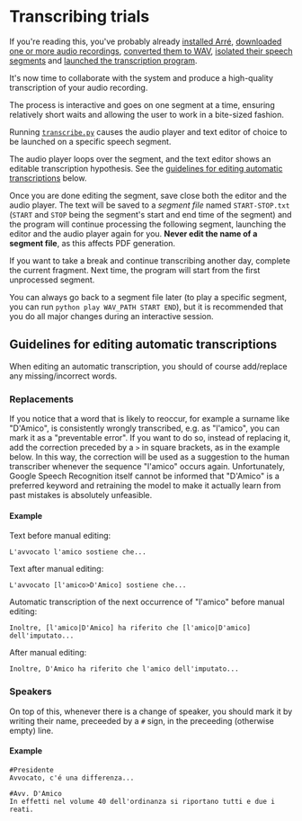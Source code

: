 # Transcribing trials
If you're reading this, you've probably already [installed Arré](https://github.com/harisont/arre#setup), [downloaded one or more audio recordings](https://github.com/harisont/arre#downloading-audio-recordings), [converted them to WAV](https://github.com/harisont/arre#converting-mp3s-to-wav), [isolated their speech segments](https://github.com/harisont/arre#segmenting-audio-files) and [launched the transcription program](https://github.com/harisont/arre#transcribing). 

It's now time to collaborate with the system and produce a high-quality transcription of your audio recording.

The process is interactive and goes on one segment at a time, ensuring relatively short waits and allowing the user to work in a bite-sized fashion.

Running [`transcribe.py`](transcribe.py) causes the audio player and text editor of choice to be launched on a specific speech segment.

The audio player loops over the segment, and the text editor shows an editable transcription hypothesis. See the [guidelines for editing automatic transcriptions](#guidelines-for-editing-automatic-transcriptions) below.

Once you are done editing the segment, save close both the editor and the audio player. The text will be saved to a _segment file_ named `START-STOP.txt` (`START` and `STOP` being the segment's start and end time of the segment) and the program will continue processing the following segment, launching the editor and the audio player again for you. __Never edit the name of a segment file__, as this affects PDF generation.

If you want to take a break and continue transcribing another day, complete the current fragment. Next time, the program will start from the first unprocessed segment. 

You can always go back to a segment file later (to play a specific segment, you can run `python play WAV_PATH START END`), but it is recommended that you do all major changes during an interactive session.

## Guidelines for editing automatic transcriptions
When editing an automatic transcription, you should of course add/replace any missing/incorrect words.

### Replacements
If you notice that a word that is likely to reoccur, for example a surname like "D'Amico", is consistently wrongly transcribed, e.g. as "l'amico", you can mark it as a "preventable error". 
If you want to do so, instead of replacing it, add the correction preceded by a `>` in square brackets, as in the example below.
In this way, the correction will be used as a suggestion to the human transcriber whenever the sequence "l'amico" occurs again. Unfortunately, Google Speech Recognition itself cannot be informed that "D'Amico" is a preferred keyword and retraining the model to make it actually learn from past mistakes is absolutely unfeasible.

#### Example
Text before manual editing:

```
L'avvocato l'amico sostiene che...
```

Text after manual editing:

```
L'avvocato [l'amico>D'Amico] sostiene che...
```

Automatic transcription of the next occurrence of "l'amico" before manual editing:

```
Inoltre, [l'amico|D'Amico] ha riferito che [l'amico|D'amico] dell'imputato...
```

After manual editing:

```
Inoltre, D'Amico ha riferito che l'amico dell'imputato...
```

### Speakers
On top of this, whenever there is a change of speaker, you should mark it by writing their name, preceeded by a `#` sign, in the preceeding (otherwise empty) line.

#### Example

```
#Presidente
Avvocato, c'é una differenza...

#Avv. D'Amico
In effetti nel volume 40 dell'ordinanza si riportano tutti e due i reati.
```